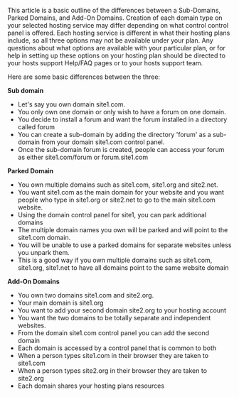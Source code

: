 <!-- Filename: What_is_the_difference_between_a_Sub-Domain,_Parked_Domain_and_an_Add-On_Domain%3F / Display title: What is the difference between a Sub-Domain, Parked Domain and an Add-On Domain? -->

This article is a basic outline of the differences between a
Sub-Domains, Parked Domains, and Add-On Domains. Creation of each domain
type on your selected hosting service may differ depending on what
control control panel is offered. Each hosting service is different in
what their hosting plans include, so all three options may not be
available under your plan. Any questions about what options are
available with your particular plan, or for help in setting up these
options on your hosting plan should be directed to your hosts support
Help/FAQ pages or to your hosts support team.

  
Here are some basic differences between the three:

**Sub domain**

- Let's say you own domain site1.com.
- You only own one domain or only wish to have a forum on one domain.
- You decide to install a forum and want the forum installed in a
  directory called forum
- You can create a sub-domain by adding the directory 'forum' as a
  sub-domain from your domain site1.com control panel.
- Once the sub-domain forum is created, people can access your forum as
  either site1.com/forum or forum.site1.com

  
**Parked Domain**

- You own multiple domains such as site1.com, site1.org and site2.net.
- You want site1.com as the main domain for your website and you want
  people who type in site1.org or site2.net to go to the main site1.com
  website.
- Using the domain control panel for site1, you can park additional
  domains
- The multiple domain names you own will be parked and will point to the
  site1.com domain.
- You will be unable to use a parked domains for separate websites
  unless you unpark them.
- This is a good way if you own multiple domains such as site1.com,
  site1.org, site1.net to have all domains point to the same website
  domain

  
**Add-On Domains**

- You own two domains site1.com and site2.org.
- Your main domain is site1.org
- You want to add your second domain site2.org to your hosting account
- You want the two domains to be totally separate and independent
  websites.
- From the domain site1.com control panel you can add the second domain
- Each domain is accessed by a control panel that is common to both
- When a person types site1.com in their browser they are taken to
  site1.com
- When a person types site2.org in their browser they are taken to
  site2.org
- Each domain shares your hosting plans resources
